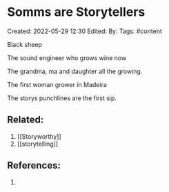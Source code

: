 # Somms are Storytellers
Created: 2022-05-29 12:30
Edited: 
By: 
Tags: #content 

Black sheep

The sound engineer who grows wine now

The grandma, ma and daughter all the growing.

The first woman grower in Madeira

The storys punchlines are the first sip.

## Related:
1. [[Storyworthy]]
2. [[storytelling]]

## References:
1. 